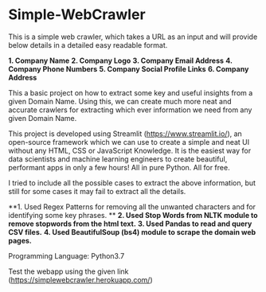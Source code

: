# Simple-WebCrawler
This is a simple web crawler, which takes a URL as an input and will provide below details in a detailed easy readable format.

**1. Company Name**
**2. Company Logo**
**3. Company Email Address**
**4. Company Phone Numbers**
**5. Company Social Profile Links**
**6. Company Address**

This a basic project on how to extract some key and useful insights from a given Domain Name. Using this, we can create much more neat and accurate crawlers for extracting which ever information we need from any given Domain Name.

This project is developed using Streamlit (https://www.streamlit.io/), an open-source framework which we can use to create a simple and neat UI without any HTML, CSS or JavaScript Knowledge. It is the easiest way for data scientists and machine learning engineers to create beautiful, performant apps in only a few hours!  All in pure Python. All for free.

I tried to include all the possible cases to extract the above information, but still for some cases it may fail to extract all the details.


**1. Used Regex Patterns for removing all the unwanted characters and for identifying some key phrases. **
**2. Used Stop Words from NLTK module to remove stopwords from the html text.**
**3. Used Pandas to read and query CSV files.**
**4. Used BeautifulSoup (bs4) module to scrape the domain web pages.**

Programming Language: Python3.7

Test the webapp using the given link (https://simplewebcrawler.herokuapp.com/)
